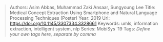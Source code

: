 > Authors: Asim Abbas, Muhammad Zaki Ansaar, Sungyoung Lee
> Title: Medical Concept Extraction Using Smartphone and Natural Language Processing Techniques (Poster)
> Year: 2019
> Url: https://doi.org/10.1145/3307334.3328661
> Keywords: umls, information extraction, intelligent system, nlp
> Series: MobiSys '19
> Tags: *Define your own tags here, separate by comma*